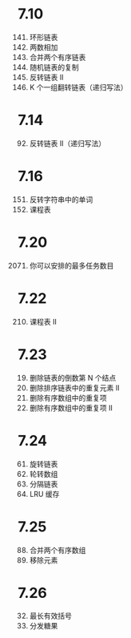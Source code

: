 # 7.10
141. 环形链表
2. 两数相加
21. 合并两个有序链表
138. 随机链表的复制
92. 反转链表 II
25. K 个一组翻转链表（递归写法）

# 7.14
92. 反转链表 II（递归写法）

# 7.16
151. 反转字符串中的单词
207. 课程表

# 7.20
2071. 你可以安排的最多任务数目

# 7.22
210. 课程表 II

# 7.23
19. 删除链表的倒数第 N 个结点
82. 删除排序链表中的重复元素 II
26. 删除有序数组中的重复项
80. 删除有序数组中的重复项 II

# 7.24
61. 旋转链表
189. 轮转数组
86. 分隔链表
146. LRU 缓存

# 7.25
88. 合并两个有序数组
27. 移除元素

# 7.26
32. 最长有效括号
135. 分发糖果